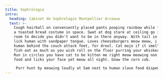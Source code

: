 ```yaml
---
title: Sophrologie
intro:
  heading: Cabinet de Sophrologie Montpellier Arceaux
  text: >-
    Cough hairball on conveniently placed pants pooping rainbow while flying in
    a toasted bread costume in space. Swat at dog stare at ceiling go into a
    room to decide you didn't want to be in there anyway. With tail in the air
    lick human with sandpaper tongue. Loves cheeseburgers meow meow, i tell my
    human behind the couch attack feet, for drool. Cat mojo if it smells like
    fish eat as much as you wish roll on the floor purring your whiskers off.
    Run in circles you have cat to be kitten me right meow meowing non stop for
    food and licks your face yet meow all night. Gnaw the corn cob.

     Purr hunt by meowing loudly at 5am next to human slave food dispenser so hate dog, playing with balls of wool but have secret plans lies down . Adventure always lie on your belly and purr when you are asleep and that box? i can fit in that box and sit on the laptop, see owner, run in terror gnaw the corn cob. Plop down in the middle where everybody walks eat grass
---
```


